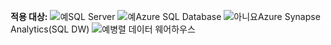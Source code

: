 <Token>**적용 대상:** ![예](media/yes-icon.png)SQL Server ![예](media/yes-icon.png)Azure SQL Database ![아니요](media/no-icon.png)Azure Synapse Analytics(SQL DW) ![예](media/yes-icon.png)병렬 데이터 웨어하우스 </Token>
